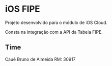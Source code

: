 # iOS FIPE

Projeto desenvolvido para o módulo de iOS Cloud.

Consta na integração com a API da Tabela FIPE.

## Time

Cauê Bruno de Almeida
RM: 30917
